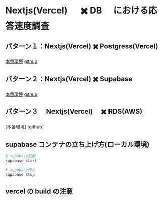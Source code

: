 # Nextjs(Vercel) 　 ✖️ DB 　における応答速度調査

## パターン１：Nextjs(Vercel) ✖️ Postgress(Vercel)

[本番環境](https://nextjs-versle-deploy-db-response-speed-test.vercel.app/)
[github](https://github.com/nagisa599/nextjs-vercel-deploy-db-response-test)

## パターン２：Nextjs(Vercel) ✖️ Supabase

[本番環境](https://nextjs-vercel-deploy-supabase-response-test.vercel.app/)
[github](https://github.com/nagisa599/nextjs-vercel-deploy-supabase-response-test)

## パターン３　 Nextjs(Vercel)　 ✖️ RDS(AWS)

[本番環境]
[github]

## supabase コンテナの立ち上げ方(ローカル環境)

```bash
# supabase起動
supabase start

# supabase停止
supabase stop
```

## vercel の build の注意
